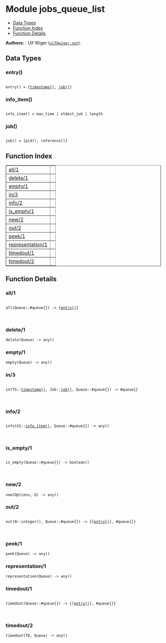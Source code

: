 

# Module jobs_queue_list #
* [Data Types](#types)
* [Function Index](#index)
* [Function Details](#functions)

__Authors:__ : Ulf Wiger ([`ulf@wiger.net`](mailto:ulf@wiger.net)).

<a name="types"></a>

## Data Types ##




### <a name="type-entry">entry()</a> ###


<pre><code>
entry() = {<a href="#type-timestamp">timestamp()</a>, <a href="#type-job">job()</a>}
</code></pre>




### <a name="type-info_item">info_item()</a> ###


<pre><code>
info_item() = max_time | oldest_job | length
</code></pre>




### <a name="type-job">job()</a> ###


<pre><code>
job() = {pid(), reference()}
</code></pre>

<a name="index"></a>

## Function Index ##


<table width="100%" border="1" cellspacing="0" cellpadding="2" summary="function index"><tr><td valign="top"><a href="#all-1">all/1</a></td><td></td></tr><tr><td valign="top"><a href="#delete-1">delete/1</a></td><td></td></tr><tr><td valign="top"><a href="#empty-1">empty/1</a></td><td></td></tr><tr><td valign="top"><a href="#in-3">in/3</a></td><td></td></tr><tr><td valign="top"><a href="#info-2">info/2</a></td><td></td></tr><tr><td valign="top"><a href="#is_empty-1">is_empty/1</a></td><td></td></tr><tr><td valign="top"><a href="#new-2">new/2</a></td><td></td></tr><tr><td valign="top"><a href="#out-2">out/2</a></td><td></td></tr><tr><td valign="top"><a href="#peek-1">peek/1</a></td><td></td></tr><tr><td valign="top"><a href="#representation-1">representation/1</a></td><td></td></tr><tr><td valign="top"><a href="#timedout-1">timedout/1</a></td><td></td></tr><tr><td valign="top"><a href="#timedout-2">timedout/2</a></td><td></td></tr></table>


<a name="functions"></a>

## Function Details ##

<a name="all-1"></a>

### all/1 ###

<pre><code>
all(Queue::#queue{}) -&gt; [<a href="#type-entry">entry()</a>]
</code></pre>
<br />

<a name="delete-1"></a>

### delete/1 ###

`delete(Queue) -> any()`

<a name="empty-1"></a>

### empty/1 ###

`empty(Queue) -> any()`

<a name="in-3"></a>

### in/3 ###

<pre><code>
in(TS::<a href="#type-timestamp">timestamp()</a>, Job::<a href="#type-job">job()</a>, Queue::#queue{}) -&gt; #queue{}
</code></pre>
<br />

<a name="info-2"></a>

### info/2 ###

<pre><code>
info(X1::<a href="#type-info_item">info_item()</a>, Queue::#queue{}) -&gt; any()
</code></pre>
<br />

<a name="is_empty-1"></a>

### is_empty/1 ###

<pre><code>
is_empty(Queue::#queue{}) -&gt; boolean()
</code></pre>
<br />

<a name="new-2"></a>

### new/2 ###

`new(Options, Q) -> any()`

<a name="out-2"></a>

### out/2 ###

<pre><code>
out(N::integer(), Queue::#queue{}) -&gt; {[<a href="#type-entry">entry()</a>], #queue{}}
</code></pre>
<br />

<a name="peek-1"></a>

### peek/1 ###

`peek(Queue) -> any()`

<a name="representation-1"></a>

### representation/1 ###

`representation(Queue) -> any()`

<a name="timedout-1"></a>

### timedout/1 ###

<pre><code>
timedout(Queue::#queue{}) -&gt; {[<a href="#type-entry">entry()</a>], #queue{}}
</code></pre>
<br />

<a name="timedout-2"></a>

### timedout/2 ###

`timedout(TO, Queue) -> any()`

